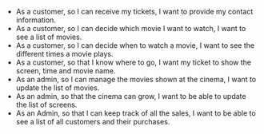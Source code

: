 - As a customer, so I can receive my tickets, I want to provide my contact information.
- As a customer, so I can decide which movie I want to watch, I want to see a list of movies.
- As a customer, so I can decide when to watch a movie, I want to see the different times a movie plays.
- As a customer, so that I know where to go, I want my ticket to show the screen, time and movie name.
- As an admin, so I can manage the movies shown at the cinema, I want to update the list of movies.
- As an admin, so that the cinema can grow, I want to be able to update the list of screens.
- As an Admin, so that I can keep track of all the sales, I want to be able to see a list of all customers and their purchases.